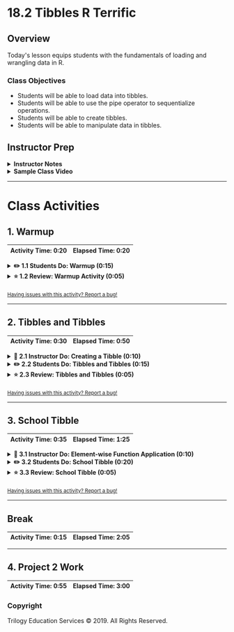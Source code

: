 # 18.2 Tibbles R Terrific

## Overview

Today's lesson equips students with the fundamentals of loading and wrangling data in R.

### Class Objectives

* Students will be able to load data into tibbles.
* Students will be able to use the pipe operator to sequentialize operations.
* Students will be able to create tibbles.
* Students will be able to manipulate data in tibbles.

## Instructor Prep

<details>
  <summary><strong>Instructor Notes</strong></summary>

* Please reference our [Student FAQ](../../../05-Instructor-Resources/README.md#unit-18-r) for answers to questions frequently asked by students of this program. If you have any recommendations for additional questions, feel free to log an issue or a pull request with your desired additions.

</details>

<details>
  <summary><strong>Sample Class Video</strong></summary>

* To view an example class lecture visit (Note video may not reflect latest lesson plan): [Class Video](https://codingbootcamp.hosted.panopto.com/Panopto/Pages/Viewer.aspx?id=ea6d9710-003c-4a48-acb3-aa6a017dd1e2)

</details>

- - -

# Class Activities

## 1. Warmup

| Activity Time:       0:20 |  Elapsed Time:      0:20  |
|---------------------------|---------------------------|

<details>
  <summary><strong>✏️ 1.1 Students Do: Warmup (0:15)</strong></summary>

* **Files**: [Activities/01-Stu_UFO/Unsolved](Activities/01-Stu_UFO/Unsolved)

* **Readme**: [Activities/01-Stu_UFO/Unsolved/README.md](Activities/01-Stu_UFO/README.md)

* In this activity, students will work with a previously seen data set on UFO sightings.

</details>

<details>
  <summary><strong>⭐ 1.2 Review: Warmup Activity (0:05)</strong></summary>

* **Files**: [Activities/01-Stu_UFO/Solved/ufo.Rmd](Activities/01-Stu_UFO/Solved/ufo.Rmd)

* After reading in the CSV, we can use the pipe operator to obtain the total number of rows.

  ![Images/ufo1.png](Images/ufo1.png)

  * Optional point: `nrow()` would have returned the same results.

* To obtain the number of states, territories, and provinces, as well as a list thereof:

  ![Images/ufo2.png](Images/ufo2.png)

* To obtain the average duration of UFO sightings, grouped by state, we use a series of pipes.

  ![Images/ufo3.png](Images/ufo3.png)

  * The last line, which sorts the results in descending order, has not yet been covered, and is optional.

* The same process is performed to retrieve the number of sightings by state, and the number of sightings by shape:

  ![Images/ufo4.png](Images/ufo4.png)

  ![Images/ufo5.png](Images/ufo5.png)

</details>

<sub>[Having issues with this activity? Report a bug!](https://bit.ly/2V7Ynms)</sub>

- - -
  
## 2. Tibbles and Tibbles

| Activity Time:       0:30 |  Elapsed Time:      0:50  |
|---------------------------|---------------------------|

<details>
  <summary><strong>📣 2.1 Instructor Do: Creating a Tibble (0:10)</strong></summary>

* **Files**: [Activities/02-Ins_Tibbles/Solved/tibbles.Rmd](Activities/02-Ins_Tibbles/Solved/tibbles.Rmd)

* Point out students that one of R's great strengths is that it makes it convenient to explore and manipulate data.

* Explain that tibbles are essentially the data frames familiar from Pandas, with some additional conveniences to make them easier to view and interact with.

* Explain that the objectives for this section are to learn to:

  * Use the `tibble` function to create tibbles from _column_ vectors.

  * Use the `tribble` function to create tibbles by manually passing column names and _row_ vectors.

* Explain that the next demonstration provides an example of each these.

* Open [Activities/02-Ins_Tibbles/Solved/tibbles.Rmd](Activities/02-Ins_Tibbles/Solved/tibbles.Rmd)

* Explain that the first example demonstrates how to use the `tibble` function to create a tibble.

* Emphasize that `tibble` is useful for defining tibbles on a column-by-column basis.

* Point out that `tibble` accepts a list of _named vectors_.

* Each vector's name defines a column.

* Each element in the vector creates a row.

* Ask a student to explain the shape of the `call.centers.tb` tibble.

  * Explain that the `call.centers.tb` tibble will have `City`, `Country`, `Population`, `Square.Miles`, `Population.Density`, and `Employees.Needed` columns.

* Ask a student to explain what values the first row of this tibble will contain.

  * Explain that the first row will contain the data: `"Dhaka", "Bangladesh", 14400000, 118.3, 14400000 / 118.3, (144000000 / 118.3) / 1000`.

* Point out that the final two values are _derived_ from previous columns.

* Remind students that this is useful for for defining data on a columnar basis.

* Point out that, often, we'd prefer to define data in a row-by-row basis.

* Explain that the `tribble` function provides this functionality.

* Explain that, to use `tribble`, we first pass all of the column names; then, the data for each row.

```r
market.research.tb <- tribble(
  ~Group, ~Interest, ~Show.Interest.Types, ~Age.Range, ~Retention,
  "A", "Low", c("animated", "comedy", "drama"), "14-17", 0.12,
  "B", "High", c("action", "suspenseful", "edgy"), "18-35", 0.87,
  "C", "Medium", c("current events", "reality", "crime", "mystery"), "36-65", 0.37,
  "D", "Low", c("current events", "crime", "thriller"), "66-99", 0.01
)
```

* Point out that each column name is preceded by a tilde (`~`).

* Point out that an entry in a row can contain a vector.

  * Point out that `c("animated", "comedy", "drama")` is a _vector_, which is the first row's _single_ value for the `Show.Interest.Types` column.

* Point out that both of these methods require that we pass data to `tibble` or `tribble` either manually or programmatically.

* Point out that a lot of our data will come from _files_.

* Explain that R, like Python, provides a simple function for loading data from a file into a tibble.

```r
simple.data.tb <-
  read_tsv("simpledata.tsv")
```

* Explain that this will read the data in `simpledata.tsv` into a tibble.

  * Explain that a TSV file is the same as a CSV file, except it uses a _tab_ character instead of a comma to separate entries.

* Explain that we can also use `read.table` to load TSV files.

```r
simple.data.tb <-
  read.table("simpledata.tsv")
```

* Remind students that, in order to use relative paths to load files, they must set their working directory properly.

  * For example, if `simpledata.tsv` lives in `~/Documents`, we must run: `setwd("~/Documents")` for the above call to `read_tsv` to work.

* Explain that this covers three of the most common methods for creating tibbles in R.

* Take a moment to address remaining questions before proceeding.

</details>

<details>
  <summary><strong>✏️ 2.2 Students Do: Tibbles and Tibbles (0:15)</strong></summary>

* **Files**: [Activities/03-Stu_Tibbles_and_Tibbles/Unsolved](Activities/03-Stu_Tibbles_and_Tibbles/Unsolved)

* **Readme**: [Activities/03-Stu_Tibbles_and_Tibbles/Unsolved/README.md](Activities/03-Stu_Tibbles_and_Tibbles/README.md)

* In this activity, students will create their own Tibbles, first by columns, then by rows.

</details>

<details>
  <summary><strong>⭐ 2.3 Review: Tibbles and Tibbles (0:05)</strong></summary>

* **Files**: [Activities/03-Stu_Tibbles_and_Tibbles/Solved/tibbles_and_tibbles.Rmd](Activities/03-Stu_Tibbles_and_Tibbles/Solved/tibbles_and_tibbles.Rmd)

* The `tibble()` method is used to create a new tibble.

  ![Images/create1.png](Images/create1.png)

* Ask a student which columns are defined here:

  * `name`, `current_age`, and `years_left`

* The `years_left` column is calculated by subtracting the `current_age` of each row from 25.

* Next, the `tribble()` method is used to create a second Tibble, this time by rows:

  ![Images/create2.png](Images/create2.png)

  * The columns are first defined, and are preceded by `~`, a tilde.
  * Then each row is defined.

* The `add_row()` method adds a new row to a Tibble:

  ![Images/create3.png](Images/create3.png)

* Similarly, `add_column()` adds a column to an existing Tibble:

  ![Images/create4.png](Images/create4.png)

* Finally, the columns of a Tibble can be rearranged simply with a vector of the columns in the desired order:

  ![Images/create5.png](Images/create5.png)

  * Remind the class that indexing in R begins at one, not zero.

</details>

<sub>[Having issues with this activity? Report a bug!](https://bit.ly/34k1Rq2)</sub>

- - -
  
## 3. School Tibble

| Activity Time:       0:35 |  Elapsed Time:      1:25  |
|---------------------------|---------------------------|

<details>
  <summary><strong>📣 3.1 Instructor Do: Element-wise Function Application (0:10)</strong></summary>

* **Files**: [Activities/04-Ins_Apply/Solved/apply.Rmd](Activities/04-Ins_Apply/Solved/apply.Rmd)

#### Motivation

* Point out that we'll often want to transform the elements of a list on a per-element basis.

  * For example, we might want to convert a vector containing temperatures measured in Celsius to temperatures in Fahrenheit.

  * Point out that we would want to update each element in this vector individually—i.e., on an _element-wise_ basis.

```r
celsius <- c(0, -2, 0, 5.2, 5.4)
```

* Ask a student how they might convert `celsius` to a vector containing temperatures in Fahrenheit.

  * Tell students they may assume they have a function, called `toFahrenheit`, which accepts a celsius value and returns that value in Fahrenheit.

* Explain that we could achieve this using a `for` loop.

* Explain that this is a valid solution, but adds a lot of "visual noise" for such a simple task.

```r
fahrenheit <- numeric()
for (i in 1:length(celsius)) {
  temperature_fahrenheit <- toFahrenheit(celsius[i])
  fahrenheit[i] <- temperature_fahrenheit
}
```

* Point out that we'd prefer to be able to express this task more concisely.

* Explain that R's `sapply` functions allow us to do just this.

```r
fahrenheit <- sapply(celsius, toFahrenheit)
```

#### Explanation

* Explain that, when called, `sapply` will apply `toFahrenheit` to every element in `celsius`, and store the resulting vector in `fahrenheit`.

* Point out that `sapply` accepts two arguments:

  * A list or vector to apply a function to; and

  * The function to apply to each element.

* Explain that, if students need to apply a function to elements of a list/vector, but get a _list_ instead of a _vector_ as a return value, they can use `lapply` instead.

```r
fahrenheit <- lapply(celsius, toFahrenheit)
```

* Explain that students should use `lapply` when they know they specifically need a list data type. Otherwise, they should defer to `sapply`.

* Students will have a chance to practice `sapply()` in the next activity.

</details>

<details>
  <summary><strong>✏️ 3.2 Students Do: School Tibble (0:20)</strong></summary>

* **Files**: [Activities/05-School_Tibble/Unsolved](Activities/05-School_Tibble/Unsolved)

* **Readme**: [Activities/05-School_Tibble/Unsolved/README.md](Activities/05-School_Tibble/README.md)

* In this activity, students will recreate parts of the pandas homework--this time in R.

</details>

<details>
  <summary><strong>⭐ 3.3 Review: School Tibble (0:05)</strong></summary>

* **Files**: [Activities/05-School_Tibble/Solved/school_tibble.Rmd](Activities/05-School_Tibble/Solved/school_tibble.Rmd)

* In this activity, students will create two Tibbles: the first by joining two CSV files together then filtering for data. The second is assembled from scratch using the `tribble()` method.

* In creating the first Tibble, the two CSV files are first joined on the `school_name` column:

  ![Images/school1.png](Images/school1.png)

* A new Tibble, `school_summary.tb`, is created after a series of operations that groups the rows by `type` and `school_name`:

  ![Images/school2.png](Images/school2.png)

* Remind the class that despite some differences between Python and R, knowing Python and pandas made learning R considerably faster.

</details>

<sub>[Having issues with this activity? Report a bug!](https://bit.ly/2JOu3rK)</sub>

- - -

## Break

| Activity Time:       0:15 |  Elapsed Time:      2:05  |
|---------------------------|---------------------------|

- - -

## 4. Project 2 Work

| Activity Time:       0:55 |  Elapsed Time:      3:00  |
|---------------------------|---------------------------|

### Copyright

Trilogy Education Services © 2019. All Rights Reserved.
